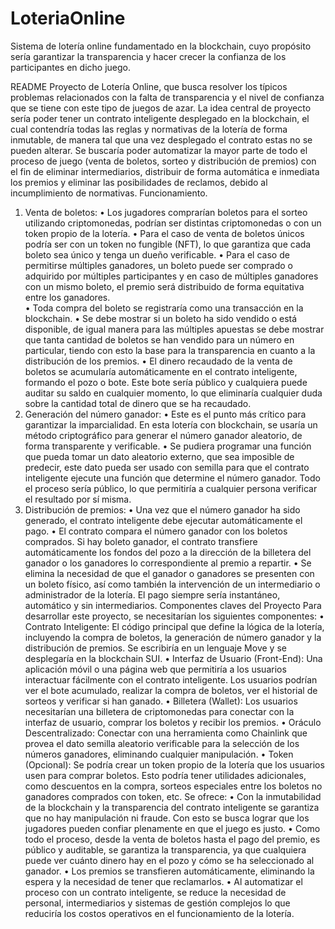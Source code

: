 # LoteriaOnline
Sistema de lotería online fundamentado en la blockchain, cuyo propósito sería garantizar la transparencia y hacer crecer la confianza de los participantes en dicho juego. 

README
Proyecto de Lotería Online, que busca resolver los típicos problemas relacionados con la falta de transparencia y el nivel de confianza que se tiene con este tipo de juegos de azar. 
La idea central de proyecto sería poder tener un contrato inteligente desplegado en la blockchain, el cual contendría todas las reglas y normativas de la lotería de forma inmutable, de manera tal que una vez desplegado el contrato estas no se pueden alterar. 
Se buscaría poder automatizar la mayor parte de todo el proceso de juego (venta de boletos, sorteo y distribución de premios) con el fin de eliminar intermediarios, distribuir de forma automática e inmediata los premios y eliminar las posibilidades de reclamos, debido al incumplimiento de normativas.
Funcionamiento.
1. Venta de boletos:
•	Los jugadores comprarían boletos para el sorteo utilizando criptomonedas, podrían ser distintas criptomonedas o con un token propio de la lotería.
•	Para el caso de venta de boletos únicos podría ser con un token no fungible (NFT), lo que garantiza que cada boleto sea único y tenga un dueño verificable. 
•	Para el caso de permitirse múltiples ganadores, un boleto puede ser comprado o adquirido por múltiples participantes y en caso de múltiples ganadores con un mismo boleto, el premio será distribuido de forma equitativa entre los ganadores.   
•	Toda compra del boleto se registraría como una transacción en la blockchain. 
•	Se debe mostrar si un boleto ha sido vendido o está disponible, de igual manera para las múltiples apuestas se debe mostrar que tanta cantidad de boletos se han vendido para un número en particular, tiendo con esto la base para la transparencia en cuanto a la distribución de los premios.
•	El dinero recaudado de la venta de boletos se acumularía automáticamente en el contrato inteligente, formando el pozo o bote. Este bote sería público y cualquiera puede auditar su saldo en cualquier momento, lo que eliminaría cualquier duda sobre la cantidad total de dinero que se ha recaudado. 
2. Generación del número ganador:
•	Este es el punto más crítico para garantizar la imparcialidad. En esta lotería con blockchain, se usaría un método criptográfico para generar el número ganador aleatorio, de forma transparente y verificable.
•	Se pudiera programar una función que pueda tomar un dato aleatorio externo, que sea imposible de predecir, este dato pueda ser usado con semilla para que el contrato inteligente ejecute una función que determine el número ganador.  Todo el proceso sería público, lo que permitiría a cualquier persona verificar el resultado por sí misma.
3. Distribución de premios:
•	Una vez que el número ganador ha sido generado, el contrato inteligente debe ejecutar automáticamente el pago.
•	El contrato compara el número ganador con los boletos comprados. Si hay boleto ganador, el contrato transfiere automáticamente los fondos del pozo a la dirección de la billetera del ganador o los ganadores lo correspondiente al premio a repartir.
•	Se elimina la necesidad de que el ganador o ganadores se presenten con un boleto físico, así como también la intervención de un intermediario o administrador de la lotería. El pago siempre sería instantáneo, automático y sin intermediarios.
Componentes claves del Proyecto
Para desarrollar este proyecto, se necesitarían los siguientes componentes:
•	Contrato Inteligente: El código principal que define la lógica de la lotería, incluyendo la compra de boletos, la generación de número ganador y la distribución de premios. Se escribiría en un lenguaje Move y se desplegaría en la blockchain SUI.
•	Interfaz de Usuario (Front-End): Una aplicación móvil o una página web que permitiría a los usuarios interactuar fácilmente con el contrato inteligente. Los usuarios podrían ver el bote acumulado, realizar la compra de boletos, ver el historial de sorteos y verificar si han ganado.
•	Billetera (Wallet): Los usuarios necesitarían una billetera de criptomonedas para conectar con la interfaz de usuario, comprar los boletos y recibir los premios.
•	Oráculo Descentralizado: Conectar con una herramienta como Chainlink que provea el dato semilla aleatorio verificable para la selección de los números ganadores, eliminando cualquier manipulación.
•	Token (Opcional): Se podría crear un token propio de la lotería que los usuarios usen para comprar boletos. Esto podría tener utilidades adicionales, como descuentos en la compra, sorteos especiales entre los boletos no ganadores comprados con token, etc.
Se ofrece: 
•	Con la inmutabilidad de la blockchain y la transparencia del contrato inteligente se garantiza que no hay manipulación ni fraude. Con esto se busca lograr que los jugadores pueden confiar plenamente en que el juego es justo.
•	Como todo el proceso, desde la venta de boletos hasta el pago del premio, es público y auditable, se garantiza la transparencia, ya que cualquiera puede ver cuánto dinero hay en el pozo y cómo se ha seleccionado al ganador. 
•	Los premios se transfieren automáticamente, eliminando la espera y la necesidad de tener que reclamarlos.
•	Al automatizar el proceso con un contrato inteligente, se reduce la necesidad de personal, intermediarios y sistemas de gestión complejos lo que reduciría los costos operativos en el funcionamiento de la lotería.



